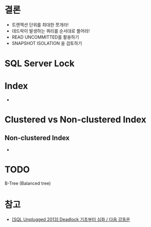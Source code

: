 # 결론
- 트랜젝션 단위를 최대한 쪼개라!
- 데드락이 발생하는 쿼리를 순서대로 풀어라!
- READ UNCOMMITTED를 활용하기
- SNAPSHOT ISOLATION 을 검토하기

# SQL Server Lock
## 

# Index
- 
# Clustered vs Non-clustered Index
## Non-clustered Index
- 

# TODO
B-Tree (Balanced tree)

# 참고 
- [[SQL Unplugged 2013] Deadlock 기초부터 심화 / 다음 강동운](https://www.youtube.com/watch?v=i9u4XgN1Kx8)
